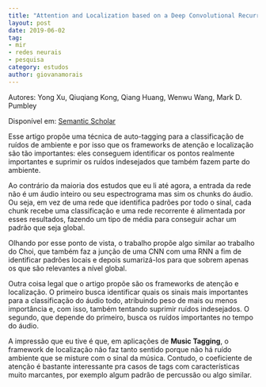 ```yaml
---
title: "Attention and Localization based on a Deep Convolutional Recurrent Model for Weakly Supervised Audio Tagging"
layout: post
date: 2019-06-02
tag: 
- mir
- redes neurais
- pesquisa
category: estudos
author: giovanamorais
---
```

Autores: Yong Xu, Qiuqiang Kong, Qiang Huang, Wenwu Wang, Mark D. Pumbley

Disponível em: [Semantic Scholar][semantic]

Esse artigo propõe uma técnica de auto-tagging para a classificação de ruídos de ambiente 
e por isso que os frameworks de atenção e localização são tão importantes: eles conseguem
identificar os pontos realmente importantes e suprimir os ruídos indesejados que também fazem
parte do ambiente.

Ao contrário da maioria dos estudos que eu li até agora, a entrada da rede não é um áudio
inteiro ou seu espectrograma mas sim os chunks do áudio. Ou seja, em vez de uma rede que identifica
padrões por todo o sinal, cada chunk recebe uma classificação e uma rede recorrente é alimentada
por esses resultados, fazendo um tipo de média para conseguir achar um padrão que seja global.

Olhando por esse ponto de vista, o trabalho propõe algo similar ao trabalho do Choi, que 
também faz a junção de uma CNN com uma RNN a fim de identificar padrões locais e depois sumarizá-los
para que sobrem apenas os que são relevantes a nível global.

Outra coisa legal que o artigo propõe são os frameworks de atenção e localização. O primeiro busca
identificar quais os sinais mais importantes para a classificação do áudio todo, atribuindo peso de 
mais ou menos importância e, com isso, também tentando suprimir ruídos indesejados. O segundo, que
depende do primeiro, busca os ruídos importantes no tempo do áudio.

A impressão que eu tive é que, em aplicações de **Music Tagging**, o framework de localização
não faz tanto sentido porque não há ruído ambiente que se misture com o sinal da música. Contudo, o
coeficiente de atenção é bastante interessante pra casos de tags com características muito marcantes, por exemplo algum padrão de percussão ou algo similar.

[semantic]: https://pdfs.semanticscholar.org/fc81/205f3580998d642d029a91be9ceb9d10ff4f.pdf

